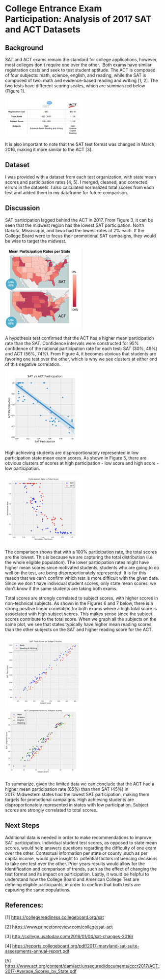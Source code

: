 # College Entrance Exam Participation: Analysis of 2017 SAT and ACT Datasets

## Background

SAT and ACT exams remain the standard for college applications, however, most colleges don't require one over the other.  Both exams have similar registration costs and seek to test student aptitude. The ACT is composed of four subjects: math, science, english, and reading, while the SAT is composed of two: math and evidence-based reading and writing [1, 2]. The two tests have different scoring scales, which are summarized below (Figure 1).

<img src="https://github.com/c-streams/SAT_ACT_analysis/blob/master/images/sat.png" width="50%" height="50%">

It is also important to note that the SAT test format was changed in March, 2016, making it more similar to the ACT [3].

## Dataset

I was provided with a dataset from each test organization, with state mean scores and participation rates [4, 5]. I merged, cleaned, and corrected errors in the datasets. I also calculated normalized total scores from each test and added them to my dataframe for future comparison. 

## Discussion 

SAT participation lagged behind the ACT in 2017. From Figure 3, it can be seen that the midwest region has the lowest SAT participation. North Dakota, Mississippi, and Iowa had the lowest rates at 2% each. If the College Board were to focus their promotional SAT campaigns, they would be wise to target the midwest.

<img src="https://github.com/c-streams/SAT_ACT_analysis/blob/master/images/map.png" width="50%" height="50%">

A hypothesis test confirmed that the ACT has a higher mean participation rate than the SAT. Confidence intervals were constructed for 95% confidence of the national participation rate for each test: SAT (30%, 49%) and ACT (56%, 74%). From Figure 4, it becomes obvious that students are favoring one test over the other, which is why we see clusters at either end of this negative correlation.

<img src="https://github.com/c-streams/SAT_ACT_analysis/blob/master/images/participation.png" width="50%" height="50%">

High achieving students are disproportionately represented in low participation state mean exam scores. As shown in Figure 5, there are obvious clusters of scores at high participation - low score and high score - low participation.

<img src="https://github.com/c-streams/SAT_ACT_analysis/blob/master/images/rate.png" width="50%" height="50%">

The comparison shows that with a 100% participation rate, the total scores are the lowest. This is because we are capturing the total distribution (i.e. the whole eligible population). The lower participation rates might have higher mean scores since motivated students, students who are going to do well on the test, are being disproportionately represented. It is for this reason that we can't confirm which test is more difficult with the given data. Since we don't have individual student scores, only state mean scores, we don't know if the same students are taking both exams.

Total scores are strongly correlated to subject scores, with higher scores in non-technical subjects. As shown in the Figures 6 and 7 below, there is a strong positive linear correlation for both exams where a high total score is associated with high subject scores. This makes sense since the subject scores contribute to the total score. When we graph all the subjects on the same plot, we see that states typically have higher mean reading scores than the other subjects on the SAT and higher reading score for the ACT.

<img src="https://github.com/c-streams/SAT_ACT_analysis/blob/master/images/sat_sub.png" width="50%" height="50%">
<img src="https://github.com/c-streams/SAT_ACT_analysis/blob/master/images/act_sub.png" width="50%" height="50%">

To summarize, given the limited data we can conclude that the ACT had a higher mean participation rate (65%) than then SAT (45%) in 2017. Midwestern states had the lowest SAT participation, making them targets for promotional campaigns. High achieving students are disproportionately represented in states with low participation. Subject scores are strongly correlated to total scores. 

## Next Steps

Additional data is needed in order to make recommendations to improve SAT participation. Individual student test scores, as opposed to state mean scores, would help answers questions regarding the difficulty of one exam over the other. Contextual information per state or county, such as per capita income, would give insight to  potential factors influencing decisions to take one test over the other. Prior years results would allow for the identification and comparison of trends, such as the effect of changing the test format and its impact on participation. Lastly, it would be helpful to understand how the College Board and American College Test are defining eligible participants, in order to confirm that both tests are capturing the same populations.

## References: 

[1] https://collegereadiness.collegeboard.org/sat

[2] https://www.princetonreview.com/college/sat-act

[3] http://college.usatoday.com/2016/01/04/sat-changes-2016/

[4] https://reports.collegeboard.org/pdf/2017-maryland-sat-suite-assessments-annual-report.pdf

[5] https://www.act.org/content/dam/act/unsecured/documents/cccr2017/ACT_2017-Average_Scores_by_State.pdf
